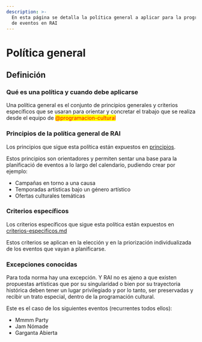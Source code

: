 ```yaml
---
description: >-
  En esta página se detalla la política general a aplicar para la programación
  de eventos en RAI
---
```


# Política general

## Definición

### Qué es una política y cuando debe aplicarse

Una política general es el conjunto de principios generales y criterios específicos que se usaran para orientar y concretar el trabajo que se realiza desde el equipo de <mark style="color:red;">@programacion-cultural</mark>

### Principios de la política general de RAI

Los principios que sigue esta política están expuestos en [principios](principios/ "mention").

Estos principios son orientadores y permiten sentar una base para la planificació de eventos a lo largo del calendario, pudiendo crear por ejemplo:

* Campañas en torno a una causa
* Temporadas artísticas bajo un género artístico
* Ofertas culturales temáticas

### Criterios específicos

Los criterios específicos que sigue esta política están expuestos en [criterios-especificos.md](criterios-especificos.md "mention")

Estos criterios se aplican en la elección y en la priorización individualizada de los eventos que vayan a planificarse.

### Excepciones conocidas

Para toda norma hay una excepción. Y RAI no es ajeno a que existen propuestas artísticas que por su singularidad o bien por su trayectoria histórica deben tener un lugar privilegiado y por lo tanto, ser preservadas y recibir un trato especial, dentro de la programación cultural.

Este es el caso de los siguientes eventos (recurrentes todos ellos):

* Mmmm Party
* Jam Nómade
* Garganta Abierta


